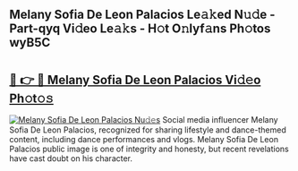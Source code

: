 ## Melany Sofia De Leon Palacios Le𝚊𝚔ed N𝚞𝚍e - Part-qyq Vi𝚍eo Le𝚊𝚔s - H𝚘t O𝚗lyf𝚊ns Ph𝚘tos wyB5C

# <h2><a href="http://hf30y4u.feru.top/?c=Melany+Sofia+De+Leon+Palacios">🔗 👉 🔴 Melany Sofia De Leon Palacios Vi𝚍𝚎o Ph𝚘t𝚘𝚜</a></h2>

[![Melany Sofia De Leon Palacios Nu𝚍𝚎s](https://i.imgur.com/0TWrTi3.gif)](http://hf30y4u.feru.top/?c=Melany+Sofia+De+Leon+Palacios)
Social media influencer Melany Sofia De Leon Palacios, recognized for sharing lifestyle and dance-themed content, including dance performances and vlogs. Melany Sofia De Leon Palacios public image is one of integrity and honesty, but recent revelations have cast doubt on his character. 
